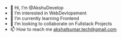 - 👋 Hi, I’m @AkshuDevelop
- 👀 I’m interested in WebDevlopement
- 🌱 I’m currently learning Frontend
- 💞️ I’m looking to collaborate on Fullstack Projects
- 📫 How to reach me akshatkumar.tech@gmail.com


<!---
AkshuDevelop/AkshuDevelop is a ✨ special ✨ repository because its `README.md` (this file) appears on your GitHub profile.
You can click the Preview link to take a look at your changes.
--->
